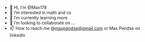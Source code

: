 - 👋 Hi, I’m @Max178
- 👀 I’m interested in math and cs
- 🌱 I’m currently learning more
- 💞️ I’m looking to collaborate on ...
- 📫 How to reach me @maxpendse@gmail.com or Max Pendse on linkedIn

<!---
Max178/Max178 is a ✨ special ✨ repository because its `README.md` (this file) appears on your GitHub profile.
You can click the Preview link to take a look at your changes.
--->
